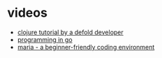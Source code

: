 # videos
 - [clojure tutorial by a defold developer](https://www.youtube.com/playlist?list=PLXsXu5srjNlxI7b2smnHxDeMMwR4mVZ2m)
 - [programming in go](https://www.youtube.com/channel/UC_BzFbxG2za3bp5NRRRXJSw/videos)
 - [maria - a beginner-friendly coding environment](https://www.youtube.com/watch?v=CUBHrS4ZzO4)
